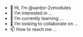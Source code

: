 - 👋 Hi, I’m @sardor-2vmodules
- 👀 I’m interested in ...
- 🌱 I’m currently learning ...
- 💞️ I’m looking to collaborate on ...
- 📫 How to reach me ...

<!---
sardor-2vmodules/sardor-2vmodules is a ✨ special ✨ repository because its `README.md` (this file) appears on your GitHub profile.
You can click the Preview link to take a look at your changes.
--->
